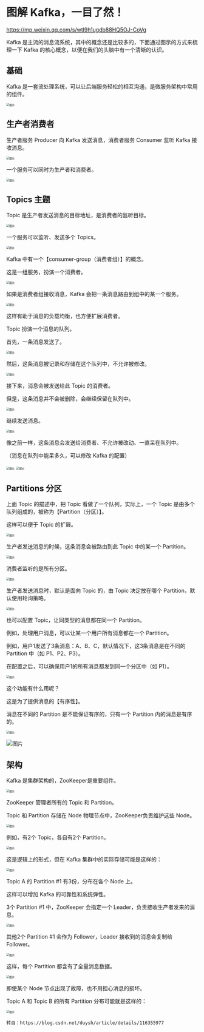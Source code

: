 # 图解 Kafka，一目了然！

https://mp.weixin.qq.com/s/wtl9h1ugdb88HQ5OJ-CoVg

Kafka 是主流的消息流系统，其中的概念还是比较多的，下面通过图示的方式来梳理一下 Kafka 的核心概念，以便在我们的头脑中有一个清晰的认识。

## **基础**

Kafka 是一套流处理系统，可以让后端服务轻松的相互沟通，是微服务架构中常用的组件。

<img src="kafka.assets/640" alt="图片" style="zoom:50%;" />

## **生产者消费者**

生产者服务 Producer 向 Kafka 发送消息，消费者服务 Consumer 监听 Kafka 接收消息。

<img src="kafka.assets/640-16375414169022" alt="图片" style="zoom:50%;" />

一个服务可以同时为生产者和消费者。

<img src="kafka.assets/640-16375414233234" alt="图片" style="zoom:50%;" />

## **Topics 主题**

Topic 是生产者发送消息的目标地址，是消费者的监听目标。

<img src="kafka.assets/640-16375414432616" alt="图片" style="zoom:50%;" />

一个服务可以监听、发送多个 Topics。

<img src="kafka.assets/640-16375414632128" alt="图片" style="zoom:50%;" />

Kafka 中有一个【consumer-group（消费者组）】的概念。

这是一组服务，扮演一个消费者。

<img src="kafka.assets/640-163754156981410" alt="图片" style="zoom:50%;" />

如果是消费者组接收消息，Kafka 会把一条消息路由到组中的某一个服务。

<img src="kafka.assets/640-163754157613112" alt="图片" style="zoom:50%;" />

这样有助于消息的负载均衡，也方便扩展消费者。

Topic 扮演一个消息的队列。

首先，一条消息发送了。

<img src="kafka.assets/640-163754161597414" alt="图片" style="zoom:50%;" />

然后，这条消息被记录和存储在这个队列中，不允许被修改。

<img src="kafka.assets/640-163754167152816" alt="图片" style="zoom:50%;" />

接下来，消息会被发送给此 Topic 的消费者。

但是，这条消息并不会被删除，会继续保留在队列中。

<img src="kafka.assets/640-163754167908818" alt="图片" style="zoom:50%;" />

继续发送消息。

<img src="kafka.assets/640-163754168180620" alt="图片" style="zoom:50%;" />

像之前一样，这条消息会发送给消费者、不允许被改动、一直呆在队列中。

（消息在队列中能呆多久，可以修改 Kafka 的配置）


<img src="kafka.assets/640-163754177932422" alt="图片" style="zoom:50%;" />

<img src="kafka.assets/640-163754178705324" alt="图片" style="zoom:50%;" />

## **Partitions 分区**

上面 Topic 的描述中，把 Topic 看做了一个队列，实际上，一个 Topic 是由多个队列组成的，被称为【Partition（分区）】。

这样可以便于 Topic 的扩展。

<img src="kafka.assets/640-163754181329626" alt="图片" style="zoom:50%;" />

生产者发送消息的时候，这条消息会被路由到此 Topic 中的某一个 Partition。

<img src="kafka.assets/640-163754182158928" alt="图片" style="zoom:50%;" />

消费者监听的是所有分区。

<img src="kafka.assets/640-163754187369430" alt="图片" style="zoom:50%;" />

生产者发送消息时，默认是面向 Topic 的，由 Topic 决定放在哪个 Partition，默认使用轮询策略。

<img src="kafka.assets/640-163754188073432" alt="图片" style="zoom:50%;" />

也可以配置 Topic，让同类型的消息都在同一个 Partition。

例如，处理用户消息，可以让某一个用户所有消息都在一个 Partition。

例如，用户1发送了3条消息：A、B、C，默认情况下，这3条消息是在不同的 Partition 中（如 P1、P2、P3）。

在配置之后，可以确保用户1的所有消息都发到同一个分区中（如 P1）。

<img src="kafka.assets/640-163754192027434" alt="图片" style="zoom:50%;" />

这个功能有什么用呢？

这是为了提供消息的【有序性】。

消息在不同的 Partition 是不能保证有序的，只有一个 Partition 内的消息是有序的。

<img src="kafka.assets/640-163754192980536" alt="图片" style="zoom:50%;" />

![图片](https://mmbiz.qpic.cn/mmbiz_jpg/eZzl4LXykQyOB8j1kJqNoib8slnGKCuK8PgyS79GTcSrfLdCjImf6FdCeZsOVruU72ZbAwAND2NeDRc4QjuIXng/640?wx_fmt=jpeg&tp=webp&wxfrom=5&wx_lazy=1&wx_co=1)

## **架构**

Kafka 是集群架构的，ZooKeeper是重要组件。

<img src="kafka.assets/640-163754197214038" alt="图片" style="zoom:50%;" />

ZooKeeper 管理者所有的 Topic 和 Partition。

Topic 和 Partition 存储在 Node 物理节点中，ZooKeeper负责维护这些 Node。

<img src="kafka.assets/640-163754198850440" alt="图片" style="zoom:50%;" />

例如，有2个 Topic，各自有2个 Partition。

<img src="kafka.assets/640-163754199454542" alt="图片" style="zoom:50%;" />

这是逻辑上的形式，但在 Kafka 集群中的实际存储可能是这样的：

<img src="kafka.assets/640-163754199891944" alt="图片" style="zoom:50%;" />

Topic A 的 Partition #1 有3份，分布在各个 Node 上。

这样可以增加 Kafka 的可靠性和系统弹性。

3个 Partition #1 中，ZooKeeper 会指定一个 Leader，负责接收生产者发来的消息。

<img src="kafka.assets/640-163754200354146" alt="图片" style="zoom:50%;" />

其他2个 Partition #1 会作为 Follower，Leader 接收到的消息会复制给 Follower。

<img src="kafka.assets/640-163754219031550" alt="图片" style="zoom:50%;" />

这样，每个 Partition 都含有了全量消息数据。

<img src="kafka.assets/640-163754219932652" alt="图片" style="zoom:50%;" />

即使某个 Node 节点出现了故障，也不用担心消息的损坏。

Topic A 和 Topic B 的所有 Partition 分布可能就是这样的：

<img src="kafka.assets/640-163754218134248" alt="图片" style="zoom:50%;" />

```
转自：https://blog.csdn.net/duysh/article/details/116355977
```